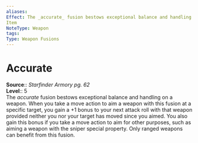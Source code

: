 ```yaml
---
aliases: 
Effect: The _accurate_ fusion bestows exceptional balance and handling on a weapon. When you take a move action to aim a weapon with this fusion at a specific target, you gain a +1 bonus to your next attack roll with that weapon provided neither you nor your target has moved since you aimed. You also gain this bonus if you take a move action to aim for other purposes, such as aiming a weapon with the sniper special property. Only ranged weapons can benefit from this fusion.
Item
NoteType: Weapon
tags: 
Type: Weapon Fusions
---
```


# Accurate

**Source**:: _Starfinder Armory pg. 62_  
**Level**:: 5  
The _accurate_ fusion bestows exceptional balance and handling on a weapon. When you take a move action to aim a weapon with this fusion at a specific target, you gain a +1 bonus to your next attack roll with that weapon provided neither you nor your target has moved since you aimed. You also gain this bonus if you take a move action to aim for other purposes, such as aiming a weapon with the sniper special property. Only ranged weapons can benefit from this fusion.
